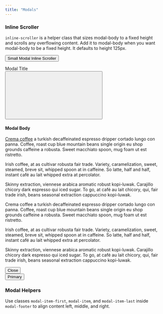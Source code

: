 ```yaml
---
title: "Modals"
---
```


<article id="modals">

<article id="modals-inline-scroller">

### Inline Scroller

<p><code>inline-scroller</code> is a helper class that sizes modal-body to a fixed height and scrolls any overflowing content. Add it to modal-body when you want modal-body to be a fixed height. It defaults to height 125px.</p>

<button class="btn btn-info" data-target="#claySmallModalInlineScroller"  data-toggle="modal" type="button">Small Modal Inline Scroller</button>

<div aria-labelledby="claySmallModalInlineScrollerLabel" class="fade modal" id="claySmallModalInlineScroller" role="dialog" tabindex="-1">
	<div class="modal-dialog modal-sm">
		<div class="modal-content">
			<div class="modal-header">
				<div class="modal-title" id="claySmallModalInlineScrollerLabel">Modal Title</div>
				<button aria-label="Close" class="close" data-dismiss="modal" type="button">
					<svg aria-hidden="true" class="lexicon-icon lexicon-icon-times">
						<use xlink:href="/images/icons/icons.svg#times" />
					</svg>
				</button>
			</div>
			<div class="modal-body inline-scroller">
				<h4>Modal Body</h4>
				<div>
					<p>
						<a href="#1">Crema coffee</a> a turkish decaffeinated espresso dripper cortado lungo con panna. Coffee, roast cup blue mountain beans single origin eu shop grounds caffeine a robusta. Sweet macchiato spoon, mug foam ut est ristretto.
					</p>
					<p>
						Irish coffee, at as cultivar robusta fair trade. Variety, caramelization, sweet, steamed, breve sit, whipped spoon at in caffeine. So latte, half and half, instant café au lait whipped extra at percolator.
					</p>
					<p>
						Skinny extraction, viennese arabica aromatic robust kopi-luwak. Carajillo chicory dark espresso qui iced sugar. To go, at café au lait chicory, qui, fair trade irish, beans seasonal extraction cappuccino kopi-luwak.
					</p>
					<p>
						Crema coffee a turkish decaffeinated espresso dripper cortado lungo con panna. Coffee, roast cup blue mountain beans single origin eu shop grounds caffeine a robusta. Sweet macchiato spoon, mug foam ut est ristretto.
					</p>
					<p>
						Irish coffee, at as cultivar robusta fair trade. Variety, caramelization, sweet, steamed, breve sit, whipped spoon at in caffeine. So latte, half and half, instant café au lait whipped extra at percolator.
					</p>
					<p>
						Skinny extraction, viennese arabica aromatic robust kopi-luwak. Carajillo chicory dark espresso qui iced sugar. To go, at café au lait chicory, qui, fair trade irish, beans seasonal extraction cappuccino kopi-luwak.
					</p>
				</div>
			</div>
			<div class="modal-footer">
				<div class="modal-item-last">
					<div class="btn-group">
						<div class="btn-group-item">
							<button class="btn btn-secondary" data-dismiss="modal" type="button">Close</button>
						</div>
						<div class="btn-group-item">
							<button class="btn btn-primary" type="button">Primary</button>
						</div>
					</div>
				</div>
			</div>
		</div>
	</div>
</div>

</article>

<article id="modal-helpers">

### Modal Helpers
Use classes <code>modal-item-first</code>, <code>modal-item</code>, and <code>modal-item-last</code> inside <code>modal-footer</code> to align content left, middle, and right.

</article>

</article>
